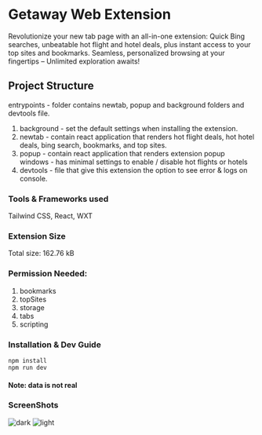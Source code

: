 # Getaway Web Extension
Revolutionize your new tab page with an all-in-one extension: Quick Bing searches, unbeatable hot flight and hotel deals, plus instant access to your top sites and bookmarks. Seamless, personalized browsing at your fingertips – Unlimited exploration awaits! 

## Project Structure
entrypoints - folder contains newtab, popup and background folders and devtools file. 
1. background - set the default settings when installing the extension. 
2. newtab - contain react application that renders hot flight deals, hot hotel deals, bing search, bookmarks, and top sites.
3. popup - contain react application that renders extension popup windows - has minimal settings to enable / disable hot flights or hotels  
4. devtools - file that give this extension the option to see error & logs on console.

### Tools & Frameworks used
Tailwind CSS, React, WXT

### Extension Size
Total size: 162.76 kB    

### Permission Needed:
1. bookmarks
2. topSites
3. storage
4. tabs
5. scripting

### Installation & Dev Guide
```
npm install
npm run dev
```

#### Note: data is not real

### ScreenShots
![dark](https://github.com/Bar856/getaway-wxt/assets/73421962/425dc16e-16db-4d56-84be-e964fc2d8f58)
![light](https://github.com/Bar856/getaway-wxt/assets/73421962/b0f19268-f6e1-4608-903c-3e2fdecac57e)
